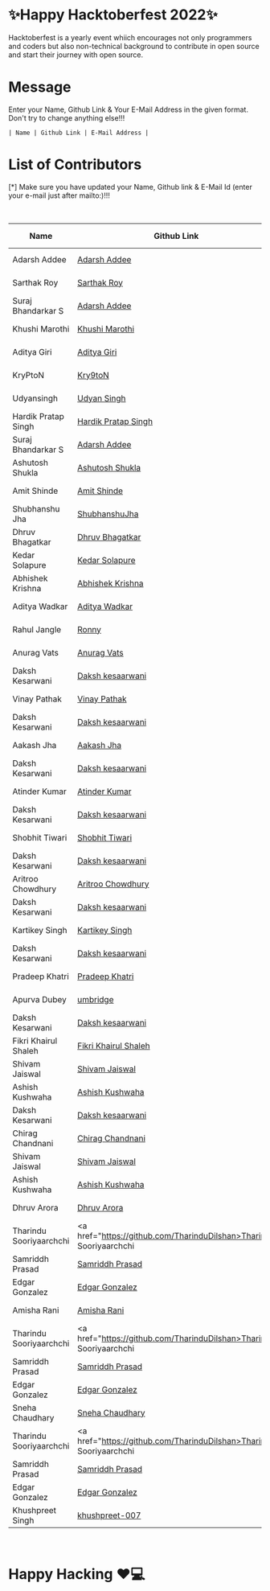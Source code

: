 <h1>✨Happy Hacktoberfest 2022✨</h1>
<p>Hacktoberfest is a yearly event whiich encourages not only programmers and coders but also non-technical background to contribute in open source and start their journey with open source.</p>
  
# Message
<p>Enter your Name, Github Link & Your E-Mail Address in the given format. Don't try to change anything else!!!</p>
<code>| Name | Github Link | E-Mail Address |</code>

# List of Contributors

<p>[*] Make sure you have updated your Name, Github link & E-Mail Id (enter your e-mail just after mailto:)!!!</p>
<br>
  
| Name | Github Link | Email ID |
| ------|----------|---------- |
| Adarsh Addee | <a href="https://github.com/AdarshAddee">Adarsh Addee</a> | <a href="mailto:example@gmail.com">E-Mail</a> |
| Sarthak Roy | <a href="https://github.com/sarthakroy2002">Sarthak Roy</a> | <a href="mailto:sarthakroy2002@gmail.com">E-Mail</a> |
| Suraj Bhandarkar S | <a href="https://github.com/Suraj-Bhandarkar-S">Adarsh Addee</a> | <a href="mailto:suraj.bhandarkar13@gmail.com">E-Mail</a> |
| Khushi Marothi | <a href="https://github.com/khushimarothi">Khushi Marothi</a> | <a href="mailto:khushimarothi2002@gmail.com">E-Mail</a> |
| Aditya Giri | <a href="https://github.com/aditya-464">Aditya Giri</a> | <a href="mailto:reetbharti873@gmail.com">E-Mail</a> |
| KryPtoN | <a href="https://github.com/Kry9toN">Kry9toN</a> | <a href="mailto:kry9ton@kryptonproject.my.id">E-Mail</a> |
| Udyansingh | <a href="https://github.com/Udyansingh">Udyan Singh</a> | <a href="udyansingh07@gmail.com">E-Mail</a> |
| Hardik Pratap Singh | <a href="https://github.com/hardik-pratap-singh">Hardik Pratap Singh</a> | <a href="mailto:hardikjanuary2021@gmail.com">E-Mail</a> |
| Suraj Bhandarkar S | <a href="https://github.com/Suraj-Bhandarkar-S">Adarsh Addee</a> | <a href="mailto:suraj.bhandarkar13@gmail.com">E-Mail</a> |
| Ashutosh Shukla|<a href = "https://github.com/AshutoshBuilds">Ashutosh Shukla</a>|<a href ="ashutoshshukla734.as@gmail.com">E-mail</a> |
| Amit Shinde | <a href="https://github.com/amitShindeGit">Amit Shinde</a> | <a href="mailto:99amitshinde@gmail.com">E-Mail</a> |
| Shubhanshu Jha | <a href="https://github.com/ShubhanshuJha">ShubhanshuJha</a> | <a href="mailto:shubhanshujha.s19@gmail.com">E-Mail</a> |
| Dhruv Bhagatkar| <a href="https://github.com/dhruv2003">Dhruv Bhagatkar</a> | <a href="mailto:bhagatkardhruv2003@gmail.com">E-Mail</a> |
| Kedar Solapure | <a href="https://github.com/kedarrr">Kedar Solapure</a> | <a href="mailto:kedarsolapure23@gmail.com">E-Mail</a> |
| Abhishek Krishna | <a href="https://github.com/akrishna5">Abhishek Krishna</a> | <a href="mailto:akdpsgaya792@gmail.com">E-Mail</a> |
| Aditya Wadkar | <a href="https://github.com/AdityaWadkar">Aditya Wadkar</a> | <a href="mailto:wadkaraditya923@gmail.com">E-Mail</a> |
| Rahul Jangle | <a href="https://github.com/Rronny01/">Ronny</a> | <a href="mailto:jangalerahul001@gmail.com">E-Mail</a> |
| Anurag Vats | <a href="https://github.com/AnuragVats007">Anurag Vats</a> | <a href="mailto:lit2020007@iiitl.ac.in">E-Mail</a> |
| Daksh Kesarwani | <a href="https://github.com/InnocentDaksh63">Daksh kesaarwani</a> | <a href="mailto:dakshkesarwanijasra@gmail.com">E-Mail</a> |
| Vinay Pathak | <a href="https://github.com/vinaypathak07">Vinay Pathak</a> | <a href="mailto:nbp.vinay@gmail.com">E-Mail</a> |
| Daksh Kesarwani | <a href="https://github.com/InnocentDaksh63">Daksh kesaarwani</a> | <a href="mailto:dakshkesarwanijasra@gmail.com">E-Mail</a> |
| Aakash Jha | <a href="https://github.com/sky-jha">Aakash Jha</a> | <a href="mailto:aakashkjha0500@gmail.com">E-Mail</a> |
| Daksh Kesarwani | <a href="https://github.com/InnocentDaksh63">Daksh kesaarwani</a> | <a href="mailto:dakshkesarwanijasra@gmail.com">E-Mail</a> |
| Atinder Kumar | <a href="https://github.com/atinder11">Atinder Kumar</a> | <a href="mailto:atinderkumar1111@gmail.com">E-Mail</a> |
| Daksh Kesarwani | <a href="https://github.com/InnocentDaksh63">Daksh kesaarwani</a> | <a href="mailto:dakshkesarwanijasra@gmail.com">E-Mail</a> |
| Shobhit Tiwari | <a href="https://github.com/shobhitt8">Shobhit Tiwari</a> | <a href="mailto:shobhitt0812@gmail.com">E-Mail</a> |
| Daksh Kesarwani | <a href="https://github.com/InnocentDaksh63">Daksh kesaarwani</a> | <a href="mailto:dakshkesarwanijasra@gmail.com">E-Mail</a> |
| Aritroo Chowdhury | <a href="https://github.com/aritroo">Aritroo Chowdhury</a> | <a href="mailto:aritroo123chowdhury52@gmail.com">E-Mail</a> |
| Daksh Kesarwani | <a href="https://github.com/InnocentDaksh63">Daksh kesaarwani</a> | <a href="mailto:dakshkesarwanijasra@gmail.com">E-Mail</a> |
| Kartikey Singh | <a href="https://github.com/kartik-ey1">Kartikey Singh</a> | <a href="mailto:kartikeysingh896@gmail.com">E-Mail</a> |
| Daksh Kesarwani | <a href="https://github.com/InnocentDaksh63">Daksh kesaarwani</a> | <a href="mailto:dakshkesarwanijasra@gmail.com">E-Mail</a> |
| Pradeep Khatri | <a href="https://github.com/PradeepKhatri">Pradeep Khatri</a> | <a href="mailto:pradeepkhatri121@gmail.com">E-Mail</a> |
| Apurva Dubey | <a href="https://github.com/umbridge">umbridge</a> | <a href="mailto:apurva925dubey@gmail.com">E-Mail</a> |
| Daksh Kesarwani | <a href="https://github.com/InnocentDaksh63">Daksh kesaarwani</a> | <a href="mailto:;dakshkesarwanijasra@gmail.com">E-Mail</a> |
| Fikri Khairul Shaleh | <a href="https://github.com/fikriks">Fikri Khairul Shaleh</a> | <a href="mailto:fikriks130@gmail.com">E-Mail</a> |
| Shivam Jaiswal | <a href="https://github.com/Shivaminc">Shivam Jaiswal</a> | <a href="mailto:shivamjaiswal010267@gmail.com">E-mail</a> |
| Ashish Kushwaha | <a href="https://github.com/AshishKingdom">Ashish Kushwaha</a> | <a href="mailto:ashishkushwahacb@gmail.com">E-Mail</a> |
| Daksh Kesarwani | <a href="https://github.com/InnocentDaksh63">Daksh kesaarwani</a> | <a href="mailto:dakshkesarwanijasra@gmail.com">E-Mail</a> |
| Chirag Chandnani | <a href="https://github.com/chiragchandnani10">Chirag Chandnani</a> | <a href="mailto:chandnanichirag101@gmail.com">E-Mail</a> |
| Shivam Jaiswal | <a href="https://github.com/Shivaminc">Shivam Jaiswal</a> | <a href="mailto:shivamjaiswal010267@gmail.com">E-mail</a> |
| Ashish Kushwaha | <a href="https://github.com/AshishKingdom">Ashish Kushwaha</a> | <a href="mailto:ashishkushwahacb@gmail.com">E-Mail</a> |
| Dhruv Arora | <a href="https://github.com/lord-benjamin">Dhruv Arora</a> | <a href="mailto:dhruvarora2612@gmail.com">E-Mail</a> |
| Tharindu Sooriyaarchchi | <a href="https://github.com/TharinduDilshan>Tharindu Sooriyaarchchi</a> | <a href="mailto:tdilshan2010@gmail.com">E-Mail</a> |
| Samriddh Prasad | <a href="https://github.com/Samriddh2703">Samriddh Prasad</a> | <a href="mailto:samriddh2703@gmail.com">E-Mail</a> |
| Edgar Gonzalez | <a href="https://github.com/Edgarzerocool">Edgar Gonzalez</a> | <a href="mailto:edgar_gonzalezja@hotmail.com">E-Mail</a> |
| Amisha Rani | <a href ="https://github.com/AmishaRani">Amisha Rani</a> | <a href="mailto:amisharani911@gmail.com">E-Mail</a> |
| Tharindu Sooriyaarchchi | <a href="https://github.com/TharinduDilshan>Tharindu Sooriyaarchchi</a> | <a href="mailto:tdilshan2010@gmail.com">E-Mail</a> |
| Samriddh Prasad | <a href="https://github.com/Samriddh2703">Samriddh Prasad</a> | <a href="mailto:samriddh2703@gmail.com">E-Mail</a> |
| Edgar Gonzalez | <a href="https://github.com/Edgarzerocool">Edgar Gonzalez</a> | <a href="mailto:edgar_gonzalezja@hotmail.com">E-Mail</a> |
| Sneha Chaudhary | <a href="https://github.com/Edgarzerocool">Sneha Chaudhary</a> | <a href="mailto:chaudharysneha1610@gmail.com">E-Mail</a> |
| Tharindu Sooriyaarchchi | <a href="https://github.com/TharinduDilshan>Tharindu Sooriyaarchchi</a> | <a href="mailto:tdilshan2010@gmail.com">E-Mail</a> |
| Samriddh Prasad | <a href="https://github.com/Samriddh2703">Samriddh Prasad</a> | <a href="mailto:samriddh2703@gmail.com">E-Mail</a> |
| Edgar Gonzalez | <a href="https://github.com/Edgarzerocool">Edgar Gonzalez</a> | <a href="mailto:edgar_gonzalezja@hotmail.com">E-Mail</a> |
| Khushpreet Singh | <a href="https://github.com/khushpreet-007">khushpreet-007</a> | <a href="kingage30s@gmail.com">E-Mail</a> 





















<br>
<h1>
  Happy Hacking ❤💻
</h1>
